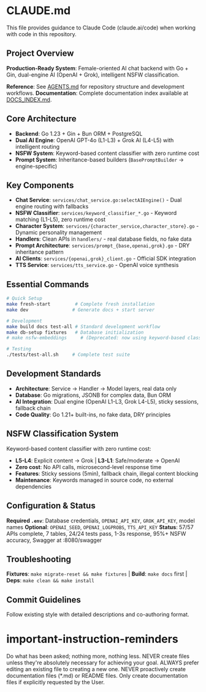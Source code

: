 # CLAUDE.md

This file provides guidance to Claude Code (claude.ai/code) when working with code in this repository.

## Project Overview
**Production-Ready System**: Female-oriented AI chat backend with Go + Gin, dual-engine AI (OpenAI + Grok), intelligent NSFW classification.

**Reference**: See [AGENTS.md](./AGENTS.md) for repository structure and development workflows.
**Documentation**: Complete documentation index available at [DOCS_INDEX.md](./DOCS_INDEX.md).

## Core Architecture
- **Backend**: Go 1.23 + Gin + Bun ORM + PostgreSQL
- **Dual AI Engine**: OpenAI GPT-4o (L1-L3) + Grok AI (L4-L5) with intelligent routing
- **NSFW System**: Keyword-based content classifier with zero runtime cost
- **Prompt System**: Inheritance-based builders (`BasePromptBuilder` → engine-specific)

## Key Components
- **Chat Service**: `services/chat_service.go:selectAIEngine()` - Dual engine routing with fallbacks
- **NSFW Classifier**: `services/keyword_classifier_*.go` - Keyword matching (L1-L5), zero runtime cost
- **Character System**: `services/{character_service,character_store}.go` - Dynamic personality management
- **Handlers**: Clean APIs in `handlers/` - real database fields, no fake data
- **Prompt Architecture**: `services/prompt_{base,openai,grok}.go` - DRY inheritance pattern
- **AI Clients**: `services/{openai,grok}_client.go` - Official SDK integration
- **TTS Service**: `services/tts_service.go` - OpenAI voice synthesis

## Essential Commands
```bash
# Quick Setup
make fresh-start         # Complete fresh installation
make dev                # Generate docs + start server

# Development
make build docs test-all # Standard development workflow
make db-setup fixtures   # Database initialization
# make nsfw-embeddings     # (Deprecated: now using keyword-based classification)

# Testing
./tests/test-all.sh     # Complete test suite
```

## Development Standards
- **Architecture**: Service → Handler → Model layers, real data only
- **Database**: Go migrations, JSONB for complex data, Bun ORM
- **AI Integration**: Dual engine (OpenAI L1-L3, Grok L4-L5), sticky sessions, fallback chain
- **Code Quality**: Go 1.21+ built-ins, no fake data, DRY principles

## NSFW Classification System
Keyword-based content classifier with zero runtime cost:
- **L5-L4**: Explicit content → Grok | **L3-L1**: Safe/moderate → OpenAI
- **Zero cost**: No API calls, microsecond-level response time
- **Features**: Sticky sessions (5min), fallback chain, illegal content blocking
- **Maintenance**: Keywords managed in source code, no external dependencies

## Configuration & Status
**Required `.env`**: Database credentials, `OPENAI_API_KEY`, `GROK_API_KEY`, model names
**Optional**: `OPENAI_SEED`, `OPENAI_LOGPROBS`, `TTS_API_KEY`
**Status**: 57/57 APIs complete, 7 tables, 24/24 tests pass, 1-3s response, 95%+ NSFW accuracy, Swagger at :8080/swagger

## Troubleshooting
**Fixtures**: `make migrate-reset && make fixtures` | **Build**: `make docs` first | **Deps**: `make clean && make install`

## Commit Guidelines
Follow existing style with detailed descriptions and co-authoring format.

# important-instruction-reminders
Do what has been asked; nothing more, nothing less.
NEVER create files unless they're absolutely necessary for achieving your goal.
ALWAYS prefer editing an existing file to creating a new one.
NEVER proactively create documentation files (*.md) or README files. Only create documentation files if explicitly requested by the User.